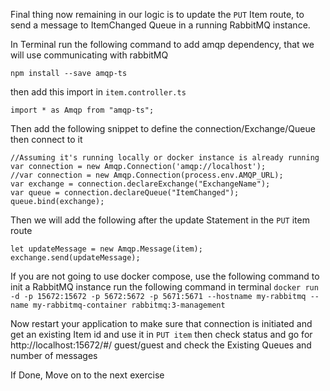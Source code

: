 Final thing now remaining in our logic is to update the `PUT` Item route, to send a message to ItemChanged Queue in a running RabbitMQ instance.

In Terminal run the following command to add amqp dependency, that we will use communicating with rabbitMQ

`npm install --save amqp-ts`

then add this import in `item.controller.ts`

`import * as Amqp from "amqp-ts";`

Then add the following snippet to define the connection/Exchange/Queue then connect to it
```
//Assuming it's running locally or docker instance is already running
var connection = new Amqp.Connection('amqp://localhost');
//var connection = new Amqp.Connection(process.env.AMQP_URL);
var exchange = connection.declareExchange("ExchangeName");
var queue = connection.declareQueue("ItemChanged");
queue.bind(exchange);
```

Then we will add the following after the update Statement in the `PUT` item route 
 ```
let updateMessage = new Amqp.Message(item);
exchange.send(updateMessage);
 ```

If you are not going to use docker compose, use the following command to init a RabbitMQ instance
run the following command in terminal 
`docker run -d -p 15672:15672 -p 5672:5672 -p 5671:5671 --hostname my-rabbitmq --name my-rabbitmq-container rabbitmq:3-management`

Now restart your application to make sure that connection is initiated and get an existing Item id and use it in `PUT item` then check status
and go for 
http://localhost:15672/#/ guest/guest and check the Existing Queues and number of messages

If Done, Move on to the next exercise